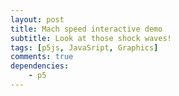 ```yaml
---
layout: post
title: Mach speed interactive demo
subtitle: Look at those shock waves!
tags: [p5js, JavaSript, Graphics]
comments: true
dependencies:
    - p5
---
```


<div id="simple-sketch-holder">
    <script>
        let waves = [];
        let next;
        let speed;

        function setup() {
        canvas = createCanvas(720, 400);
        canvas.parent('simple-sketch-holder');
        mSlider = createSlider(0, 200, 0);
        mSlider.position(20, 20);
        speed = 0.4;
        next = 0;
        }

        function draw() {
        background(200);
        if (millis() > next) {

            // Add new particle
            waves.push(new Wave());
            
            // Schedule next circle
            next = millis() + 500;
        }

        // Draw all paths
        for( let i = 0; i < waves.length; i++) {
            waves[i].update();
            waves[i].display();
            if(waves[i].lifespan <= 0){
            waves.splice(i,1);
            }
        }
        text('Mach', mSlider.x + mSlider.width + 20, 35);
        text(mSlider.value()/100, mSlider.x + mSlider.width + 55, 35);
        }

        class Wave {
        constructor() {
            this.x = width/4;
            this.y = height/2;
            this.diameter = 0;
            this.a = 1.2;
            this.lifespan = 255;
        }
        
        update() {
            this.diameter += speed*2;
            this.lifespan -= 0.5;
            this.x = this.x + speed * mSlider.value()/100;
        }
        
        display() {
            stroke(0, this.lifespan);
            fill(0,0);
            ellipse(this.x, this.y, this.diameter, this.diameter);
        }
        }
    </script>
</div>